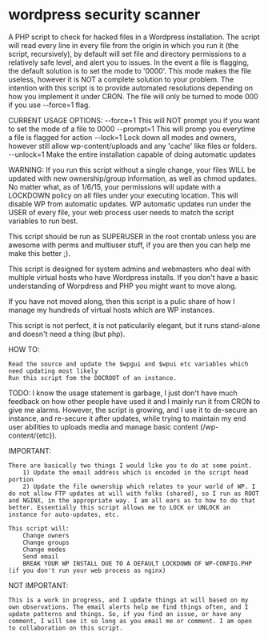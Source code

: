 wordpress security scanner
==========================

A PHP script to check for hacked files in a Wordpress installation. The script will read every line in every file from the origin in which you run it (the script, recursively), by default will set file and directory permissions to a relatively safe level, and alert you to issues. In the event a file is flagging, the default solution is to set the mode to '0000'. This mode makes the file useless, however it is NOT a complete solution to your problem. The intention with this script is to provide automated resolutions depending on how you implement it under CRON. The file will only be turned to mode 000 if you use --force=1 flag. 

CURRENT USAGE OPTIONS:
	--force=1 
		This will NOT prompt you if you want to set the mode of a file to 0000
	--prompt=1
		This will promp you everytime a file is flagged for action
	--lock=1 
		Lock down all modes and owners, however still allow wp-content/uploads and any 'cache' like files or folders.
	--unlock=1 
		Make the entire installation capable of doing automatic updates

WARNING:
	If you run this script without a single change, your files WILL be updated with new ownership/group information, as well as chmod updates. 
	No matter what, as of 1/6/15, your permissions will update with a LOCKDOWN policy on all files under your executing location. This will disable WP from automatic updates.
	WP automatic updates run under the USER of every file, your web process user needs to match the script variables to run best. 

This script should be run as SUPERUSER in the root crontab unless you are awesome with perms and multiuser stuff, if you are then you can help me make this better ;).

This script is designed for system admins and webmasters who deal with multiple virtual hosts who have Wordpress installs. If you don't have a basic understanding of Worpdress and PHP you might want to move along.

If you have not moved along, then this script is a pulic share of how I manage my hundreds of virtual hosts which are WP instances. 

This script is not perfect, it is not paticularily elegant, but it runs stand-alone and doesn't need a thing (but php). 

HOW TO:

	Read the source and update the $wpgui and $wpui etc variables which need updating most likely 
	Run this script fom the DOCROOT of an instance. 

TODO: I know the usage statement is garbage, I just don't have much feedback on how other people have used it and I mainly run it from CRON to give me alarms. However, the script is growing, and I use it to de-secure an instance, and re-secure it after updates, while trying to maintain my end user abilities to uploads media and manage basic content (/wp-content/{etc}).

IMPORTANT:

	There are basically two things I would like you to do at some point.
		1) Update the email address which is encoded in the script head portion
		2) Update the file ownership which relates to your world of WP. I do not allow FTP updates at will with folks (shared), so I run as ROOT and NGINX, in the appropriate way. I am all ears as to how to do that better. Essentially this script allows me to LOCK or UNLOCK an instance for auto-updates, etc. 

	This script will:
		Change owners
		Change groups
		Change modes
		Send email
		BREAK YOUR WP INSTALL DUE TO A DEFAULT LOCKDOWN OF WP-CONFIG.PHP (if you don't run your web process as nginx)

NOT IMPORTANT:

	This is a work in progress, and I update things at will based on my own observations. The email alerts help me find things often, and I update patterns and things. So, if you find an issue, or have any comment, I will see it so long as you email me or comment. I am open to collaboration on this script.


